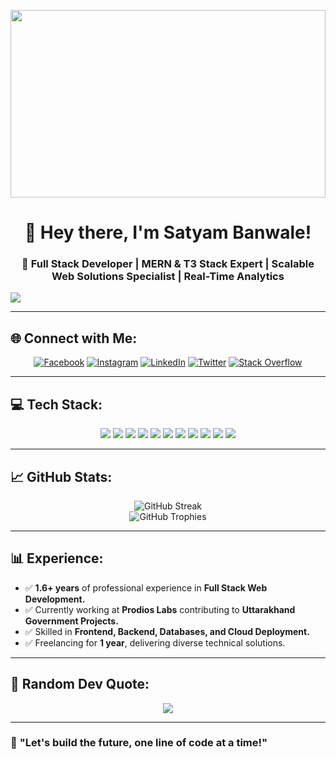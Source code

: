 <p align="center">
    <img src="https://media.giphy.com/media/26tn33aiTi1jkl6H6/giphy.gif" width="100%" height="300px">
</p>

<h1 align="center">👋 Hey there, I'm Satyam Banwale!</h1>

<h3 align="center">🚀 Full Stack Developer | MERN & T3 Stack Expert | Scalable Web Solutions Specialist | Real-Time Analytics </h3>

[![](https://visitcount.itsvg.in/api?id=Satyam1013&icon=0&color=0)](https://visitcount.itsvg.in)

---

## 🌐 Connect with Me:
<p align="center">
<a href="https://facebook.com/SatYam.Banwale"><img src="https://img.shields.io/badge/Facebook-%231877F2.svg?logo=Facebook&logoColor=white" alt="Facebook"></a>
<a href="https://instagram.com/swager_satyam"><img src="https://img.shields.io/badge/Instagram-%23E4405F.svg?logo=Instagram&logoColor=white" alt="Instagram"></a>
<a href="https://linkedin.com/in/satyam-banwale"><img src="https://img.shields.io/badge/LinkedIn-%230077B5.svg?logo=linkedin&logoColor=white" alt="LinkedIn"></a>
<a href="https://twitter.com/SatyamBanwale3"><img src="https://img.shields.io/badge/Twitter-%231DA1F2.svg?logo=Twitter&logoColor=white" alt="Twitter"></a>
<a href="https://stackoverflow.com/users/satyam-banwale"><img src="https://img.shields.io/badge/-Stackoverflow-FE7A16?logo=stack-overflow&logoColor=white" alt="Stack Overflow"></a>
</p>

---

## 💻 Tech Stack:

<p align="center">
    <img src="https://img.shields.io/badge/react-%2320232a.svg?style=for-the-badge&logo=react&logoColor=%2361DAFB">
    <img src="https://img.shields.io/badge/Next-black?style=for-the-badge&logo=next.js&logoColor=white">
    <img src="https://img.shields.io/badge/NestJS-E0234E.svg?style=for-the-badge&logo=NestJS&logoColor=white">
    <img src="https://img.shields.io/badge/TypeScript-%23007ACC.svg?style=for-the-badge&logo=typescript&logoColor=white">
    <img src="https://img.shields.io/badge/Node.js-43853D?style=for-the-badge&logo=node.js&logoColor=white">
    <img src="https://img.shields.io/badge/MongoDB-4EA94B?style=for-the-badge&logo=mongodb&logoColor=white">
    <img src="https://img.shields.io/badge/Tailwind%20CSS-38B2AC.svg?style=for-the-badge&logo=tailwind-css&logoColor=white">
    <img src="https://img.shields.io/badge/Prisma-1B1F23?style=for-the-badge&logo=prisma&logoColor=white">
    <img src="https://img.shields.io/badge/Express.js-404D59?style=for-the-badge">
    <img src="https://img.shields.io/badge/Bootstrap-563D7C?style=for-the-badge&logo=bootstrap&logoColor=white">
    <img src="https://img.shields.io/badge/Ant%20Design-%230170FE.svg?style=for-the-badge&logo=ant-design&logoColor=white">
</p>

---

## 📈 GitHub Stats:
<p align="center">
    <img src="https://github-readme-streak-stats.herokuapp.com/?user=Satyam1013&theme=radical&hide_border=false" alt="GitHub Streak">
    <br/>
    <img src="https://github-profile-trophy.vercel.app/?username=Satyam1013&theme=radical&no-frame=false&no-bg=true&margin-w=4" alt="GitHub Trophies">
</p>

---

## 📊 Experience:
- ✅ **1.6+ years** of professional experience in **Full Stack Web Development.**
- ✅ Currently working at **Prodios Labs** contributing to **Uttarakhand Government Projects.**
- ✅ Skilled in **Frontend, Backend, Databases, and Cloud Deployment.**
- ✅ Freelancing for **1 year**, delivering diverse technical solutions. 

---

## 📜 Random Dev Quote:
<p align="center">
    <img src="https://quotes-github-readme.vercel.app/api?type=horizontal&theme=radical">
</p>

---

### 🎯 **"Let's build the future, one line of code at a time!"**

